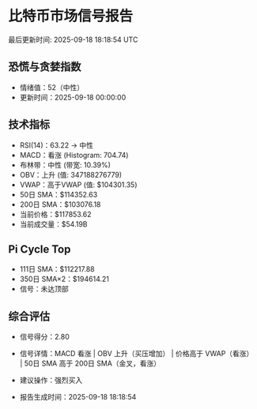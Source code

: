 # 比特币市场信号报告

最后更新时间: 2025-09-18 18:18:54 UTC

## 恐慌与贪婪指数
- 情绪值：52（中性）
- 更新时间：2025-09-18 00:00:00

## 技术指标
- RSI(14)：63.22 → 中性
- MACD：看涨 (Histogram: 704.74)
- 布林带：中性 (带宽: 10.39%)
- OBV：上升 (值: 347188276779)
- VWAP：高于VWAP (值: $104301.35)
- 50日 SMA：$114352.63
- 200日 SMA：$103076.18
- 当前价格：$117853.62
- 当前成交量：$54.19B

## Pi Cycle Top
- 111日 SMA：$112217.88
- 350日 SMA×2：$194614.21
- 信号：未达顶部

## 综合评估
- 信号得分：2.80
- 信号详情：MACD 看涨 | OBV 上升（买压增加） | 价格高于 VWAP（看涨） | 50日 SMA 高于 200日 SMA（金叉，看涨）
- 建议操作：强烈买入

- 报告生成时间：2025-09-18 18:18:54